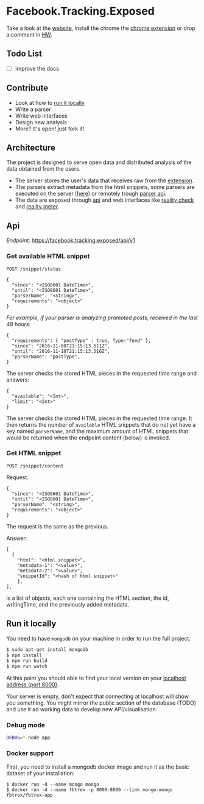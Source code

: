 # Facebook.Tracking.Exposed

Take a look at the [website](https://facebook.tracking.exposed), install the chrome the [chrome extension](https://chrome.google.com/webstore/detail/facebooktrackingexposed/fnknflppefckhjhecbfigfhlcbmcnmmi?hl=en) or drop a comment in [HW](https://news.ycombinator.com/item?id=13161725).

## Todo List
- [ ] improve the docs

## Contribute
- Look at how to [run it locally](https://github.com/tracking-exposed/facebook#run-it-locally)
- Write a parser
- Write web interfaces
- Design new analysis
- More? It's open! just fork it!

## Architecture
The project is designed to serve open data and distributed analysis of the data obtained from the users.

- The server  stores the user's data that receives raw from the [ extension](https://github.com/tracking-exposed/web-extension).
- The parsers extract metadata from the html snippets, some parsers are executed on the server ([here](https://github.com/tracking-exposed/facebook/tree/master/parsers)) or remotely trough [parser api]().
- The data are exposed through [api](https://github.com/tracking-exposed/facebook/blob/master/API.md) and web interfaces like [reality check](https://facebook.tracking.exposed/realitycheck/100013962451936/data) and [reality meter](https://facebook.tracking.exposed/realitymeter/100013962451936).

## Api
*Endpoint*: https://facebook.tracking.exposed/api/v1

### Get available HTML snippet

`POST /snippet/status`

```
{
  "since": "<ISO8601 DateTime>",
  "until": "<ISO8601 DateTime>",
  "parserName": "<string>",
  "requirements": "<object>"
}
```

*For example, if your parser is analyzing promoted posts, received in the last 48 hours:*
```
{
  "requirements": { "postType" : true, Type:"feed" },
  "since": "2016-11-08T21:15:13.511Z",
  "until": "2016-11-10T21:15:13.516Z",
  "parserName": "postType",
}
```

The server checks the stored HTML pieces in the requested time range and
answers:

```
{
  "available": "<Int>",
  "limit": "<Int>"
}
```

The server checks the stored HTML pieces in the requested time range. It then
returns the number of `available` HTML snippets that do not yet have a key named
`parserName`, and the maximum amount of HTML snippets that would be
returned when the endpoint content (below) is invoked.

### Get HTML snippet

`POST /snippet/content`

Request:
```
{
  "since": "<ISO8601 DateTime>",
  "until": "<ISO8601 DateTime>",
  "parserName": "<string>",
  "requirements": "<object>"
}
```

The request is the same as the previous.

Answer:
```
[
  {
    "html": "<html snippet>",
    "metadata-1": "<value>",
    "metadata-2": "<value>",
    "snippetId": "<hash of html snippet>"
    },
],
```

is a list of objects, each one containing the HTML section, the id, writingTime, and the previously added metadata.

## Run it locally

You need  to have `mongodb` on your machine in order to run the full project.

```bash
$ sudo apt-get install mongodb
$ npm install
$ npm run build
$ npm run watch
```

At this point you should able to find your local version on your [localhost address (port 8000)](http://localhost:8000).

Your server is empty, don't expect that connecting at localhost will show you something.
You might mirror the public section of the database (TODO) and use it ad working data to develop new API/visualisation

### Debug mode
```bash
DEBUG=* node app
```

### Docker support
First, you need to install a mongodb docker image and run it as the basic dataset of your installation:
```
$ docker run -d --name mongo mongo
$ docker run -d --name fbtrex -p 8000:8000 --link mongo:mongo fbtrex/fbtrex-app
```
